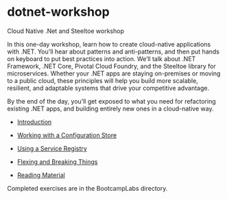 # dotnet-workshop
Cloud Native .Net and Steeltoe workshop

In this one-day workshop, learn  how to create cloud-native applications with .NET. You'll hear about patterns and anti-patterns, and then put hands on keyboard to put best practices into action. We’ll talk about .NET Framework, .NET Core, Pivotal Cloud Foundry, and the Steeltoe library for microservices. Whether your .NET apps are staying on-premises or moving to a public cloud, these principles will help you build more scalable, resilient, and adaptable systems that drive your competitive advantage.

By the end of the day, you’ll get exposed to what you need for refactoring existing .NET apps, and building entirely new ones in a cloud-native way.

* [Introduction](introduction.md)

* [Working with a Configuration Store](WorkingWithAConfigurationStore.md)

* [Using a Service Registry](UsingAServiceRegistry.md)

* [Flexing and Breaking Things](FlexingAndBreakingThings.md)

* [Reading Material](ReadingMaterial.md)


Completed exercises are in the BootcampLabs directory.
